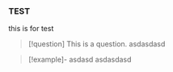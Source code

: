 ### TEST
this is for test
>[!question] This is a question.
>asdasdasd

>[!example]- asdasd
>asdasdasd

